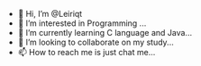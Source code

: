 - 👋 Hi, I’m @Leiriqt
- 👀 I’m interested in Programming ...
- 🌱 I’m currently learning C language and Java...
- 💞️ I’m looking to collaborate on my study...
- 📫 How to reach me is just chat me...

<!---
Leiriqt/Leiriqt is a ✨ special ✨ repository because its `README.md` (this file) appears on your GitHub profile.
You can click the Preview link to take a look at your changes.
--->
